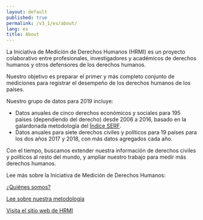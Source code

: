 ```yaml
---
layout: default
published: true
permalink: /v3_1/es/about/
lang: es
title: About
---
```




La Iniciativa de Medición de Derechos Humanos (HRMI) es un proyecto colaborativo entre profesionales, investigadores y académicos de derechos humanos y otros defensores de los derechos humanos.

Nuestro objetivo es preparar el primer y más completo conjunto de mediciones para registrar el desempeño de los derechos humanos de los países.

Nuestro grupo de datos para 2019 incluye:
* Datos anuales de cinco derechos económicos y sociales para 195 países (dependiendo del derecho) desde 2006 a 2016, basado en la galardonada metodología del [Índice SERF](https://serfindex.uconn.edu/).
* Datos anuales para siete derechos civiles y políticos para 19 países para los dos años 2017 y 2018, con más datos agregados cada año.

Con el tiempo, buscamos extender nuestra información de derechos civiles y políticos al resto del mundo, y ampliar nuestro trabajo para medir más derechos humanos.

Lee más sobre la Iniciativa de Medición de Derechos Humanos:

[¿Quiénes somos?](https://humanrightsmeasurement.org/es/sobre-hrmi/nuestro-equipo/)

[Lee sobre nuestra metodología](https://humanrightsmeasurement.org/es/metodologia/overview/)

[Visita el sitio web de HRMI](https://humanrightsmeasurement.org/es/)
